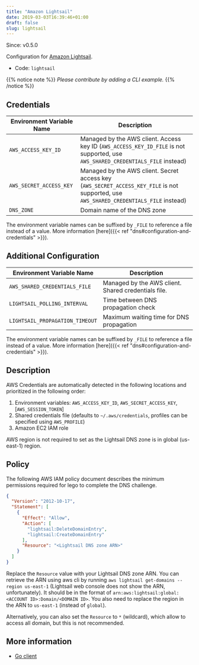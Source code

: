 ```yaml
---
title: "Amazon Lightsail"
date: 2019-03-03T16:39:46+01:00
draft: false
slug: lightsail
---
```


<!-- THIS DOCUMENTATION IS AUTO-GENERATED. PLEASE DO NOT EDIT. -->
<!-- providers/dns/lightsail/lightsail.toml -->
<!-- THIS DOCUMENTATION IS AUTO-GENERATED. PLEASE DO NOT EDIT. -->

Since: v0.5.0

Configuration for [Amazon Lightsail](https://aws.amazon.com/lightsail/).


<!--more-->

- Code: `lightsail`

{{% notice note %}}
_Please contribute by adding a CLI example._
{{% /notice %}}




## Credentials

| Environment Variable Name | Description |
|-----------------------|-------------|
| `AWS_ACCESS_KEY_ID` | Managed by the AWS client. Access key ID (`AWS_ACCESS_KEY_ID_FILE` is not supported, use `AWS_SHARED_CREDENTIALS_FILE` instead) |
| `AWS_SECRET_ACCESS_KEY` | Managed by the AWS client. Secret access key (`AWS_SECRET_ACCESS_KEY_FILE` is not supported, use `AWS_SHARED_CREDENTIALS_FILE` instead) |
| `DNS_ZONE` | Domain name of the DNS zone |

The environment variable names can be suffixed by `_FILE` to reference a file instead of a value.
More information [here]({{< ref "dns#configuration-and-credentials" >}}).


## Additional Configuration

| Environment Variable Name | Description |
|--------------------------------|-------------|
| `AWS_SHARED_CREDENTIALS_FILE` | Managed by the AWS client. Shared credentials file. |
| `LIGHTSAIL_POLLING_INTERVAL` | Time between DNS propagation check |
| `LIGHTSAIL_PROPAGATION_TIMEOUT` | Maximum waiting time for DNS propagation |

The environment variable names can be suffixed by `_FILE` to reference a file instead of a value.
More information [here]({{< ref "dns#configuration-and-credentials" >}}).

## Description

AWS Credentials are automatically detected in the following locations and prioritized in the following order:

1. Environment variables: `AWS_ACCESS_KEY_ID`, `AWS_SECRET_ACCESS_KEY`, [`AWS_SESSION_TOKEN`]
2. Shared credentials file (defaults to `~/.aws/credentials`, profiles can be specified using `AWS_PROFILE`)
3. Amazon EC2 IAM role

AWS region is not required to set as the Lightsail DNS zone is in global (us-east-1) region.

## Policy

The following AWS IAM policy document describes the minimum permissions required for lego to complete the DNS challenge.

```json
{
  "Version": "2012-10-17",
  "Statement": [
    {
      "Effect": "Allow",
      "Action": [
        "lightsail:DeleteDomainEntry",
        "lightsail:CreateDomainEntry"
      ],
      "Resource": "<Lightsail DNS zone ARN>"
    }
  ]
}
```

Replace the `Resource` value with your Lightsail DNS zone ARN.
You can retrieve the ARN using aws cli by running `aws lightsail get-domains --region us-east-1` (Lightsail web console does not show the ARN, unfortunately).
It should be in the format of `arn:aws:lightsail:global:<ACCOUNT ID>:Domain/<DOMAIN ID>`.
You also need to replace the region in the ARN to `us-east-1` (instead of `global`).

Alternatively, you can also set the `Resource` to `*` (wildcard), which allow to access all domain, but this is not recommended.



## More information


- [Go client](https://github.com/aws/aws-sdk-go/)

<!-- THIS DOCUMENTATION IS AUTO-GENERATED. PLEASE DO NOT EDIT. -->
<!-- providers/dns/lightsail/lightsail.toml -->
<!-- THIS DOCUMENTATION IS AUTO-GENERATED. PLEASE DO NOT EDIT. -->
